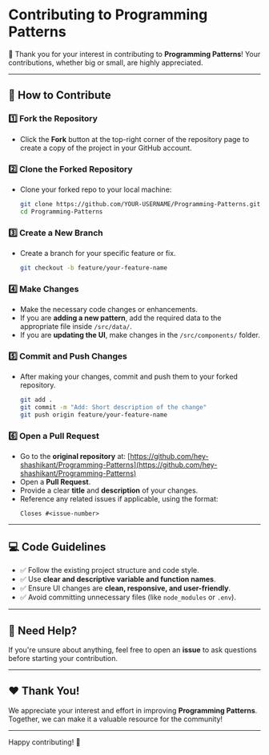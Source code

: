 # Contributing to Programming Patterns

🎉 Thank you for your interest in contributing to **Programming Patterns**! Your contributions, whether big or small, are highly appreciated.

---

## 📌 How to Contribute

### 1️⃣ Fork the Repository
- Click the **Fork** button at the top-right corner of the repository page to create a copy of the project in your GitHub account.

### 2️⃣ Clone the Forked Repository
- Clone your forked repo to your local machine:

    ```bash
    git clone https://github.com/YOUR-USERNAME/Programming-Patterns.git
    cd Programming-Patterns
    ```

### 3️⃣ Create a New Branch
- Create a branch for your specific feature or fix.

    ```bash
    git checkout -b feature/your-feature-name
    ```

### 4️⃣ Make Changes
- Make the necessary code changes or enhancements.
- If you are **adding a new pattern**, add the required data to the appropriate file inside `/src/data/`.
- If you are **updating the UI**, make changes in the `/src/components/` folder.

### 5️⃣ Commit and Push Changes
- After making your changes, commit and push them to your forked repository.

    ```bash
    git add .
    git commit -m "Add: Short description of the change"
    git push origin feature/your-feature-name
    ```

### 6️⃣ Open a Pull Request
- Go to the **original repository** at: [https://github.com/hey-shashikant/Programming-Patterns](https://github.com/hey-shashikant/Programming-Patterns)
- Open a **Pull Request**.
- Provide a clear **title** and **description** of your changes.
- Reference any related issues if applicable, using the format:  
    ```
    Closes #<issue-number>
    ```

---

## 💻 Code Guidelines

- ✅ Follow the existing project structure and code style.
- ✅ Use **clear and descriptive variable and function names**.
- ✅ Ensure UI changes are **clean, responsive, and user-friendly**.
- ✅ Avoid committing unnecessary files (like `node_modules` or `.env`).

---

## 💬 Need Help?

If you're unsure about anything, feel free to open an **issue** to ask questions before starting your contribution.

---

## ❤️ Thank You!

We appreciate your interest and effort in improving **Programming Patterns**. Together, we can make it a valuable resource for the community!

---

Happy contributing! 🚀
